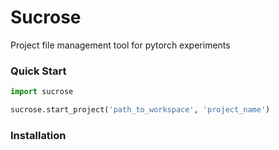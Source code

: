 # Sucrose

Project file management tool for pytorch experiments

### Quick Start

```python
import sucrose

sucrose.start_project('path_to_workspace', 'project_name')
```

### Installation
